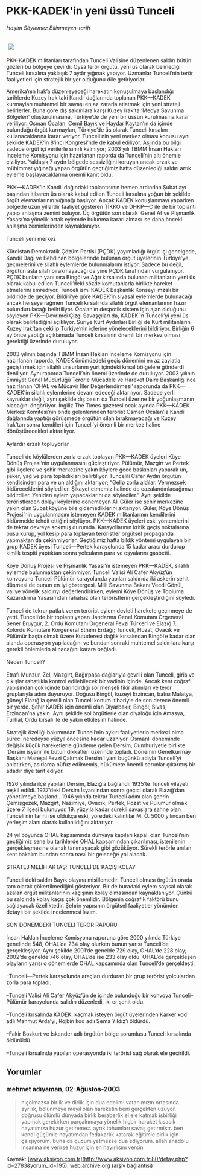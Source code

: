 # PKK-KADEK'in yeni üssü Tunceli

*Haşim Söylemez Bilinmeyen-tarih*

<div>
 <font>
  <img border="0" height="1" src="/web/20040127164111im_/http://www.aksiyon.com.tr/images/blank.gif"/>
 </font>
 <font class="content">
  <p>
   <img border="0" hspace="5" src="http://web.archive.org/web/20040127164111im_/http://www.aksiyon.com.tr/resim/449/48.jpg" vspace="5"/>
  </p>
 </font>
 <font class="content">
  PKK-KADEK militanları tarafından Tunceli Valisine düzenlenen saldırı bütün gözleri bu bölgeye çevirdi. Oysa terör örgütü, yeni üs olarak belirlediği Tunceli kırsalına yaklaşık 7 aydır yığınak yapıyor. Uzmanlar Tunceli’nin terör faaliyetleri için stratejik bir yer olduğunu dile getiriyorlar.
 </font>
 <p>
  <font class="content">
   Amerika’nın Irak’a düzenleyeceği harekatın konuşulmaya başlandığı tarihlerde Kuzey Irak’taki Kandil dağlarında toplanan PKK—KADEK kurmayları muhtemel bir savaşı en az zararla atlatmak için yeni strateji belirlerler. Buna göre dış saldırılara karşı Kuzey Irak’ta ‘Medya Savunma Bölgeleri’ oluşturulmasına, Türkiye’de de yeni bir üssün kurulmasına karar veriliyor. Osman Öcalan, Cemil Bayık ve Haydar Kaytan’ın da içinde bulunduğu örgüt kurmayları, Türkiye’de üs olarak Tunceli kırsalını kullanacaklarına karar veriyor. Tunceli’nin yeni merkez olması konusu aynı şekilde KADEK’in 8’inci Kongresi’nde de kabul ediliyor. Aslında bu bilgi sadece örgüt içi verilerle sınırlı kalmıyor; 2003 yılı TBMM İnsan Hakları İnceleme Komisyonu için hazırlanan raporda da Tunceli’nin altı önemle çiziliyor. Yaklaşık 7 aydır bölgede sessizliğini koruyan ancak erzak ve mühimmat yığınağı yapan örgütün geçtiğimiz hafta düzenlediği saldırı artık eyleme başlayacaklarına önemli kanıt oldu.
   <br/>
   <br/>
   PKK—KADEK’in Kandil dağındaki toplantısının hemen ardından Şubat ayı başından itibaren üs olarak kabul edilen Tunceli kırsalına yoğun bir şekilde örgüt elemanlarının yığınağı başlıyor. Ancak KADEK konuşlanmayı yaparken bölgede uzun yıllardır faaliyet gösteren TİKKO ve DHKP—C ile de bir toplantı yapıp anlaşma zemini buluyor. Üç örgütün son olarak ‘Genel Af ve Pişmanlık Yasası’na yönelik ortak eylemde bulunma kararı alması ise daha önceki anlaşma zeminlerinden kaynaklanıyor.
   <br/>
   <br/>
   Tunceli yeni merkez
   <br/>
   <br/>
   Kürdistan Demokratik Çözüm Partisi (PÇDK) yayımladığı örgüt içi genelgede, Kandil Dağı ve Behdinan bölgelerinde bulunan örgüt üyelerinin Türkiye’ye geçmelerini ve silahlı eylemlerde bulunmalarını istiyor. Sadece bu değil, örgütün asla silah bırakmayacağı da yine PÇDK tarafından vurgulanıyor. PÇDK bunların yanı sıra Bingöl ve Ağrı kırsalında bulunan militanların yeni üs olarak kabul edilen Tunceli’deki sözde komutanlarla birlikte hareket etmelerini emrediyor. Tunceli ismi KADEK Başkanlık Konseyi imzalı bir bildiride de geçiyor. Bildiri’ye göre KADEK’in siyasal eylemlerde bulunacağı ancak herşeye rağmen Tunceli kırsalında silahlı örgüt elemanlarının hazır bulundurulacağı belirtiliyor. Öcalan’ın despotik sistem için ajan olduğunu söyleyen PKK—Devrimci Çizgi Savaşçıları da, KADEK’in Tunceli’yi yeni üs olarak belirlediğini açıklıyor. Suriye Kürt Aydınları Birliği de Kürt militanların Kuzey Irak’tan çekilip Türkiye’nin içlerine yöneleceklerini bildiriyor. Birliğin 6 ay önce yaptığı açıklamada Tunceli kırsalının önemli bir merkez olması gerektiği üzerinde duruluyor.
   <br/>
   <br/>
   2003 yılının başında TBMM İnsan Hakları İnceleme Komisyonu için hazırlanan raporda, KADEK önümüzdeki geçiş dönemini en az zayiatla geçiştirmek için silahlı unsurlarını yurt içindeki kırsal bölgelere gönderdi deniliyor. Aynı raporda Tunceli’nin önemi üzerinde de duruluyor. 2003 yılının Emniyet Genel Müdürlüğü Terörle Mücadele ve Hareket Daire Başkanlığı’nca hazırlanan ‘OHAL ve Mücavir İller Değerlendirmesi’ raporunda da PKK—KADEK’in silahlı eylemlerine devam edeceği aktarılıyor. Sadece yerli kaynaklar değil, aynı şekilde dış basın da Tunceli üzerine bir yoğunlaşmanın olacağını öngörüyor. İngiliz The Times gazetesi ocak ayında PKK—KADEK Merkez Komitesi’nin önde gelenlerinden terörist Osman Öcalan’la Kandil dağlarında yaptığı görüşmede örgütün silah bırakmayacağı ve Kuzey Irak’tan sonra kendileri için Tunceli’yi önemli bir merkez haline dönüştürecekleri aktarılıyor.
   <br/>
   <br/>
   Aylardır erzak topluyorlar
   <br/>
   <br/>
   Tunceli’de köylülerden zorla erzak toplayan PKK—KADEK üyeleri Köye Dönüş Projesi’nin uygulanmasını güçleştiriyor. Pülümür, Mazgirt ve Pertek gibi ilçelere ve şehir merkezine yakın köylere gece baskınları yaparak un, şeker, yağ ve para topladıkları belirtiliyor. Tuncelili Cafer Aydın örgütün kendisinden para ve un aldığını aktarıyor; “Gelip zorla aldılar. Vermezsek öldüreceklerini söylediler. Şikayet etmemiz halinde de cazalandırılacağımızı bildirdiler. Yeniden eylem yapacaklarını da söylediler.” Aynı şekilde teröristlerden dolayı köylerine dönemeyen Ali Güler ise şehir merkezine yakın olan Subat köyüne bile gidemediklerini aktarıyor. Güler, Köye Dönüş Projesi’nin uygulanmasını istemeyen KADEK militanlarının kendilerini öldürmekle tehdit ettiğini söylüyor. PKK—KADEK üyeleri eski yöntemlerini de tekrar devreye sokmuş durumda. Karayollarının kritik geçiş noktalarına pusu kurup, yol kesip para toplayan teröristler örgütsel propaganda yapmaktan da çekinmiyorlar. Geçtiğimiz hafta bildik yöntemi uygulayan bir grup KADEK üyesi Tunceli—Pertek karayolunda 15 kadar aracı durdurup kimlik tespiti yaptıktan sonra yolcuların para ve eşyalarını gasbetti.
   <br/>
   <br/>
   Köye Dönüş Projesi ve Pişmanlık Yasası’nı istemeyen PKK—KADEK, silahlı eylemde bulunmaktan çekinmiyor. Tunceli Valisi Ali Cafer Akyüz’ün konvoyuna Tunceli Pülümür karayolunda yapılan saldırıda iki askerin şehit düşmesi de bunun en iyi göstergesi. Milli Savunma Bakanı Vecdi Gönül, valiye yönelik saldırıyı değerlendirirken, eylemi Köye Dönüş ve Topluma Kazandırma Yasası’ndan rahatsız olan teröristlerin gerçekleştirdiğini söyledi.
   <br/>
   <br/>
   Tunceli’de tekrar patlak veren terörist eylem devleti harekete geçirmeye de yetti. Tunceli’de bir toplantı yapan Jandarma Genel Komutanı Orgeneral Şener Eruygur, 2. Ordu Komutanı Orgeneral Fevzi Türkeri ve Elazığ 7. Kolordu Komutanı Korgeneral Ethem Erdağı; Tunceli, Hozat, Ovacık ve Pülümür başta olmak üzere Kutuderesi dağlık kırsalından Bingöl’e kadar olan alanda operasyon yapılacağını ve bundan sonraki muhtemel saldırılara karşı gerekli önlemlerin alınacağını karara bağladı.
   <br/>
   <br/>
   Neden Tunceli?
   <br/>
   <br/>
   Etrafı Munzur, Zel, Mazgirt, Bağırpaşa dağlarıyla çevrili olan Tunceli, giriş ve çıkışlar rahatlıkla kontrol edilebilecek bir vadinin içinde. Ancak kent coğrafi yapısından çok içinde barındırdığı sol menşeli fikir akımları ve terör gruplarıyla adını duyuruyor. Doğusu Bingöl, kuzeyi Erzincan, batısı Malatya, güneyi Elazığ’la çevrili olan Tunceli konum itibariyle de son derece önemli bir yerde. Şehir KADEK için önemli olan Diyarbakır, Bingöl, Sivas, Erzincan’na yakın. Aynı şekilde sol örgütlerle olan diyaloğu için Amasya, Turhal, Ordu kırsalı ile de yakın etkileşim halinde.
   <br/>
   <br/>
   Stratejik özelliği bakımından Tunceli’nin aykırı faaliyetlerin merkezi olma süreci neredeyse yüzyıl öncesine kadar uzanıyor. Osmanlı döneminde değişik küçük hareketlerle gündeme gelen Dersim, Cumhuriyetle birlikte ‘Dersim isyanı’ ile bütün dikkatleri üzerinde topladı. Dönemin Genelkurmay Başkanı Mareşal Fevzi Çakmak Dersim’i yani bugünkü adıyla Tunceli’yi anlatırken, asırlarca nüfuz edilmemiş, hükümete önemli sorunlar çıkarmış bir adadır diye tarif ediyor.
   <br/>
   <br/>
   1926 yılında ilçe yapılan Dersim, Elazığ’a bağlandı. 1935’te Tunceli vilayeti teşkil edildi. 1937’deki Dersim İsyanı’ndan sonra geçici olarak Elazığ’dan yönetilmeye başlandı. 1946 yılında tekrar Tunceli adını alan şehrin Çemişgezek, Mazgirt, Nazımiye, Ovacık, Pertek, Pozat ve Pülümür olmak üzere 7 ilçesi bulunuyor. 19. yüzyıla kadar sürekli savaşlara sahne olan Tunceli’nin tarihi ise oldukça eski; yöredeki kalıntılar M. Ö. 5000 yılından beri yerleşim alanı olarak kullanıldığını aktarıyor.
   <br/>
   <br/>
   24 yıl boyunca OHAL kapsamında dünyaya kapıları kapalı olan Tunceli’nin geçtiğimiz sene bu tarihlerde OHAL kapsamından çıkarılması, istenilenin gerçekleşmesine olanak tanımayacak gibi gözüküyor. Sürekli terörle anılan kent bakalım bundan sonra nasıl bir geleceğe yol alacak.
   <br/>
   <br/>
   STRATEJ MELİH AKTAŞ: TUNCELİ’DE KAÇIŞ KOLAY
   <br/>
   <br/>
   Tunceli’deki saldırı Bayık olayına misillemedir. Tunceli olması örgütün orada tam olarak çökertilmediğini gösteriyor. Bir de buradaki eylem sayısal olarak azalan örgüt militanlarının kaçışının kolay olmasından kaynaklanıyor. Çünkü bu saldırıda kolay kaçış çok önemlidir. Bölgenin coğrafik faktörü bunu sağlayacak özelliktedir. Şehrin yapısının örgütsel faaliyetler yönünden detaylı bir şekilde incelenmesi lazım.
   <br/>
   <br/>
   SON DÖNEMDEKİ TUNCELİ TERÖR RAPORU
   <br/>
   <br/>
   İnsan Hakları İnceleme Komisyonu raporuna göre 2000 yılında Türkiye genelinde 548, OHAL’de 234 olay olurken bunun yarısı Tunceli’de gerçekleşiyor. Aynı şekilde 2001’de genelde 729 olay, OHAL’de 228 olay; 2002’de genelde 746 olay, OHAL’de ise 233 olay oldu. OHAL’de gerçekleşen olayların yarısı o dönemlerde OHAL kapsamında olan Tunceli’de gerçekleşti.
   <br/>
   <br/>
   –Tunceli—Pertek karayolunda araçları durduran bir grup terörist yolculardan zorla para topladı.
   <br/>
   <br/>
   –Tunceli Valisi Ali Cafer Akyüz’ün de içinde bulunduğu bir konvoya Tunceli–Pülümür karayolunda salıdırı düzenledi, iki er şehit oldu.
   <br/>
   <br/>
   –Tunceli kırsalında KADEK, kaçmak isteyen örgüt üyelerinden Karker kod adlı Mahmut Arda’yı, Rojbin kod adlı Sema Yıldız’ı öldürdü.
   <br/>
   <br/>
   –Fakir Bozkurt ve İskender adlı örgütün bölge sorumlusu Tunceli kırsalında öldürüldü.
   <br/>
   <br/>
   –Tunceli kırsalında yapılan operasyonda iki terörist sağ olarak ele geçirildi.
  </font>
 </p>
</div>


## Yorumlar

### mehmet adıyaman, 02-Ağustos-2003
> hiçolmazsa birlik ve dirlik için dua edelim: 
> vatanımızın ortasında ayrılık, bölünmeye meyil olan hareketin beni gerçekten üzüyor.   doğrusu ölümlü dünyada birlik beraberlik el ele katmak işbirliği yapmak gerekirken parçalnmaya yönelik hiçbir haraket kısacık hayatımıza huzur getiremez.  ayrık tohumları savaş getirmiştr. ben kendi güçümle hayatımdan fedakarlık katarak eğitimle birlik için çalışıyorum. buna da gücüm yetmezse dua ediyorum.  allah anadolu insanına ne verirse huzur için en hayırlısını versin

Kaynak: [www.aksiyon.com.tr](http://www.aksiyon.com.tr:80/detay.php?id=2783&yorum_id=195), [web.archive.org (arşiv bağlantısı)](http://web.archive.org/web/20040127164111/http://www.aksiyon.com.tr:80/detay.php?id=2783&yorum_id=195)
